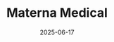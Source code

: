 ---  
layout: startup_page  
title: "Materna Medical"  
id: "maternamedical.com"  
permalink: "/maternamedicalmaternamedical.com06172025/"  
website: "https://www.maternamedical.com/"  
funding_round: "Series B2"  
funding_amount: "$20M"  
investors: "GLIN Impact Capital, Wealthing VC Club, Citrine Angels, InnovaHealth Partners, Wavemaker Three-Sixty Health, Kimera Limited, Women's Venture Capital Fund, Golden Seeds"  
about: "Materna Medical is a platform company focused on women's pelvic health, with core technologies designed to address unmet needs in the OBGYN market. Their products include Milli™, a vaginal dilator for vaginismus, and Ellora™, an investigational device for labor and delivery, aiming to transform the standard of care in women's health."  
markets: "Health Care, Medical, Medical Device"  
hq: "Mountain View, California, United States"  
founded_year: "2010"  
linkedin: "https://www.linkedin.com/company/materna-medical/"  
twitter: "https://twitter.com/EBT_Medical"  
instagram: ""  
facebook: "https://www.facebook.com/ebtmedical"  
crunchbase: "https://www.crunchbase.com/organization/materna-medical"  
pitchbook: "https://pitchbook.com/profiles/company/234518-59"  

date_display: "17-Jun-2025"  
date: "2025-06-17"

# SEO Optimization  
meta_title: "Materna Medical - Series B2 Funding ($20M)"  
meta_description: "Materna Medical, Materna Medical is a platform company focused on women's pelvic health, with core technologies designed to address unmet needs in the OBGYN market. Th..."  
meta_keywords: "Materna Medical, Health Care, Medical, Medical Device, Series B2 funding"  
canonical_url: "https://startup.projectstartups.com/maternamedicalmaternamedical.com06172025/"  
---